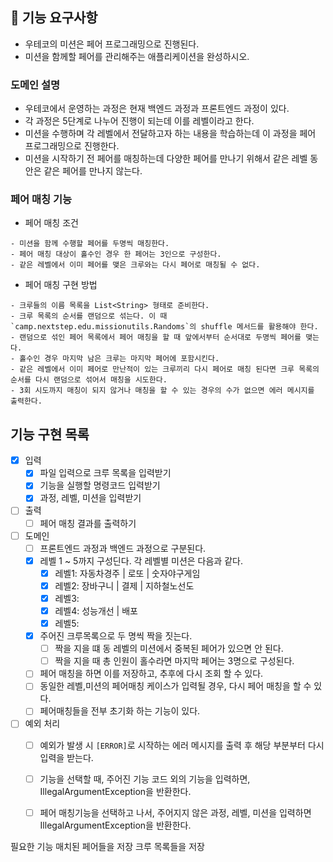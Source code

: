 ## 🚀 기능 요구사항

- 우테코의 미션은 페어 프로그래밍으로 진행된다.
- 미션을 함께할 페어를 관리해주는 애플리케이션을 완성하시오.

### 도메인 설명

- 우테코에서 운영하는 과정은 현재 백엔드 과정과 프론트엔드 과정이 있다.
- 각 과정은 5단계로 나누어 진행이 되는데 이를 레벨이라고 한다.
- 미션을 수행하며 각 레벨에서 전달하고자 하는 내용을 학습하는데 이 과정을 페어 프로그래밍으로 진행한다.
- 미션을 시작하기 전 페어를 매칭하는데 다양한 페어를 만나기 위해서 같은 레벨 동안은 같은 페어를 만나지 않는다.

### 페어 매칭 기능

- 페어 매칭 조건

```
- 미션을 함께 수행할 페어를 두명씩 매칭한다.
- 페어 매칭 대상이 홀수인 경우 한 페어는 3인으로 구성한다. 
- 같은 레벨에서 이미 페어를 맺은 크루와는 다시 페어로 매칭될 수 없다.
```

- 페어 매칭 구현 방법

```
- 크루들의 이름 목록을 List<String> 형태로 준비한다.
- 크루 목록의 순서를 랜덤으로 섞는다. 이 때 `camp.nextstep.edu.missionutils.Randoms`의 shuffle 메서드를 활용해야 한다.
- 랜덤으로 섞인 페어 목록에서 페어 매칭을 할 때 앞에서부터 순서대로 두명씩 페어를 맺는다.
- 홀수인 경우 마지막 남은 크루는 마지막 페어에 포함시킨다.
- 같은 레벨에서 이미 페어로 만난적이 있는 크루끼리 다시 페어로 매칭 된다면 크루 목록의 순서를 다시 랜덤으로 섞어서 매칭을 시도한다.
- 3회 시도까지 매칭이 되지 않거나 매칭을 할 수 있는 경우의 수가 없으면 에러 메시지를 출력한다.
```

## 기능 구현 목록

- [x] 입력
    - [x] 파일 입력으로 크루 목록을 입력받기
    - [x] 기능을 실행할 명령코드 입력받기
    - [x] 과정, 레벨, 미션을 입력받기

- [ ] 출력
    - [ ] 페어 매칭 결과를 출력하기

- [ ] 도메인
    - [ ] 프론트엔드 과정과 백엔드 과정으로 구분된다.
    - [x] 레벨 1 ~ 5까지 구성딘다. 각 레벨별 미션은 다음과 같다.
        - [x] 레벨1: 자동차경주 | 로또 | 숫자야구게임
        - [x] 레벨2: 장바구니 | 결제 | 지하철노선도
        - [x] 레벨3:
        - [x] 레벨4: 성능개선 | 배포
        - [x] 레벨5:
    - [x] 주어진 크루목록으로 두 명씩 짝을 짓는다.
        - [ ] 짝을 지을 떄 동 레벨의 미션에서 중복된 페어가 있으면 안 된다.
        - [ ] 짝을 지을 때 총 인원이 홀수라면 마지막 페어는 3명으로 구성된다.
    - [ ] 페어 매칭을 하면 이를 저장하고, 추후에 다시 조회 할 수 있다.
    - [ ] 동일한 레벨,미션의 페어매칭 케이스가 입력될 경우, 다시 페어 매칭을 할 수 있다.
    - [ ] 페어매칭들을 전부 초기화 하는 기능이 있다.

- [ ] 예외 처리
    - [ ] 예외가 발생 시 `[ERROR]`로 시작하는 에러 메시지를 출력 후 해당 부분부터 다시 입력을 받는다.
    - [ ] 기능을 선택할 때, 주어진 기능 코드 외의 기능을 입력하면, IllegalArgumentException을 반환한다.
    - [ ] 페어 매칭기능을 선택하고 나서, 주어지지 않은 과정, 레벨, 미션을 입력하면 IllegalArgumentException을 반환한다.


필요한 기능
매치된 페어들을 저장
크루 목록들을 저장